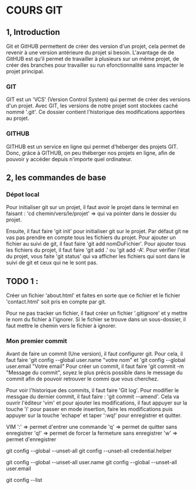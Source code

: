 # COURS GIT

## 1, Introduction

Git et GitHUB permettent de créer des version d'un projet, cela permet de revenir à une version antérieure du projet si besoin. L'avantage de de GitHUB est qu'il permet de travailler à plusieurs sur un même projet, de créer des branches pour travailler su run efonctionnalité sans impacter le projet principal.

### GIT
GIT  est un 'VCS' (Version Control System) qui permet de créer des versions d'un projet. Avec GIT, les versions de notre projet sont stockées caché nommé '.git'. Ce dossier contient l'historique des modifications apportées au projet.

### GITHUB
GITHUB est un service en ligne qui permet d'héberger des projets GIT. Donc, grâce à GITHUB, on peu théberger nos projets en ligne, afin de pouvoir y accéder depuis n'importe quel ordinateur.

## 2, les commandes de base
### Dépot local
Pour initialiser git sur un projet, il faut avoir le projet dans le terminal en faisant : 'cd chemin/vers/le/projet' => qui va pointer dans le dossier du projet.

Ensuite, il faut faire 'git init' pour initialiser git sur le projet.
Par défaut git ne vas pas prendre en compte tous les fichiers du projet.
Pour ajouter un fichier au suivi de git, il faut faire 'git add nomDuFichier'.
Pour ajouter tous les fichiers du projet, il faut faire 'git add .' ou 'git add -A'.
Pour vérifier l'état du projet, vous faite 'git status' qui va afficher les fichiers qui sont dans le suivi de git et ceux qui ne le sont pas.

## TODO 1 : 
Créer un fichier 'about.html' et faites en sorte que ce fichier et le fichier 'contact.html' soit pris en compte par git.

Pour ne pas tracker un fichier, il faut créer un fichier '.gitignore' et y mettre le nom du fichier à l'ignorer. Si le fichier se trouve dans un sous-dossier, il faut mettre le chemin vers le fichier à ignorer.

### Mon premier commit
Avant de faire un commit (Une version), il faut configurer git. Pour cela, il faut faire 'git config --global user.name "votre nom" et
                                                                                         'git config --global user.email "Votre email"
Pour créer un commit, il faut faire
'git commit -m "Message du commit", soyez le plus précis possible dans le message du commit afin de pouvoir retrouver le commi que vous cherchez.

Pour voir l'historique des commits, il faut faire 'Git log'.
Pour modifier le messgae du dernier commit, il faut faire : 'git commit --amend'. Cela va ouvrir l'éditeur 'vim' et pour ajouter les modifications, il faut appuyer sur la touche 'i' pour passer en mode insertion, faire les modifications puis appuyer sur la touche 'echape' et taper ':wq!' pour enregistrer et quitter.

VIM
':' => permet d'entrer une commande
'q' => permet de quitter sans enregistrer
'q!' => permet de forcer la fermeture sans enregistrer
'w' => permet d'enregistrer


git config --global --unset-all
git config --unset-all credential.helper

git config --global --unset-all user.name
git config --global --unset-all user.email

git config --list